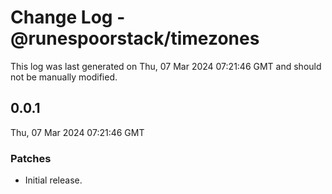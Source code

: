 # Change Log - @runespoorstack/timezones

This log was last generated on Thu, 07 Mar 2024 07:21:46 GMT and should not be manually modified.

## 0.0.1
Thu, 07 Mar 2024 07:21:46 GMT

### Patches

- Initial release.

